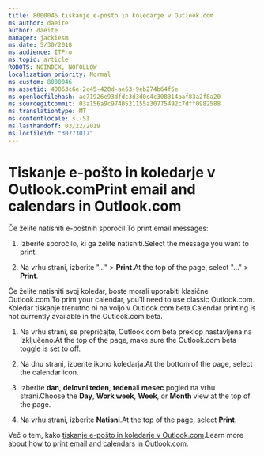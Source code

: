 ```yaml
---
title: 8000046 tiskanje e-pošto in koledarje v Outlook.com
ms.author: daeite
author: daeite
manager: jackiesm
ms.date: 5/30/2018
ms.audience: ITPro
ms.topic: article
ROBOTS: NOINDEX, NOFOLLOW
localization_priority: Normal
ms.custom: 8000046
ms.assetid: 40063c6e-2c45-420d-ae63-9eb274b64f5e
ms.openlocfilehash: ae71926e93dfdc3d3d0c4c308314baf83a2f8a20
ms.sourcegitcommit: 03a156a9c9740521155a30775492c7dff0982588
ms.translationtype: MT
ms.contentlocale: sl-SI
ms.lasthandoff: 03/22/2019
ms.locfileid: "30773017"
---
```

# <a name="print-email-and-calendars-in-outlookcom"></a><span data-ttu-id="c237e-102">Tiskanje e-pošto in koledarje v Outlook.com</span><span class="sxs-lookup"><span data-stu-id="c237e-102">Print email and calendars in Outlook.com</span></span>

<span data-ttu-id="c237e-103">Če želite natisniti e-poštnih sporočil:</span><span class="sxs-lookup"><span data-stu-id="c237e-103">To print email messages:</span></span>
  
1. <span data-ttu-id="c237e-104">Izberite sporočilo, ki ga želite natisniti.</span><span class="sxs-lookup"><span data-stu-id="c237e-104">Select the message you want to print.</span></span>
    
2. <span data-ttu-id="c237e-105">Na vrhu strani, izberite "..." \> **Print**.</span><span class="sxs-lookup"><span data-stu-id="c237e-105">At the top of the page, select "..." \> **Print**.</span></span> 
    
<span data-ttu-id="c237e-106">Če želite natisniti svoj koledar, boste morali uporabiti klasične Outlook.com.</span><span class="sxs-lookup"><span data-stu-id="c237e-106">To print your calendar, you'll need to use classic Outlook.com.</span></span> <span data-ttu-id="c237e-107">Koledar tiskanje trenutno ni na voljo v Outlook.com beta.</span><span class="sxs-lookup"><span data-stu-id="c237e-107">Calendar printing is not currently available in the Outlook.com beta.</span></span>
  
1. <span data-ttu-id="c237e-108">Na vrhu strani, se prepričajte, Outlook.com beta preklop nastavljena na Izkljuèeno.</span><span class="sxs-lookup"><span data-stu-id="c237e-108">At the top of the page, make sure the Outlook.com beta toggle is set to off.</span></span>
    
2. <span data-ttu-id="c237e-109">Na dnu strani, izberite ikono koledarja.</span><span class="sxs-lookup"><span data-stu-id="c237e-109">At the bottom of the page, select the calendar icon.</span></span>
    
3. <span data-ttu-id="c237e-110">Izberite **dan**, **delovni teden**, **teden**ali **mesec** pogled na vrhu strani.</span><span class="sxs-lookup"><span data-stu-id="c237e-110">Choose the **Day**, **Work week**, **Week**, or **Month** view at the top of the page.</span></span> 
    
4. <span data-ttu-id="c237e-111">Na vrhu strani, izberite **Natisni**.</span><span class="sxs-lookup"><span data-stu-id="c237e-111">At the top of the page, select **Print**.</span></span> 
    
<span data-ttu-id="c237e-112">Več o tem, kako [tiskanje e-pošto in koledarje v Outlook.com](https://go.microsoft.com/fwlink/p/?linkid=2001208&amp;clcid=0x409).</span><span class="sxs-lookup"><span data-stu-id="c237e-112">Learn more about how to [print email and calendars in Outlook.com](https://go.microsoft.com/fwlink/p/?linkid=2001208&amp;clcid=0x409).</span></span>
  

